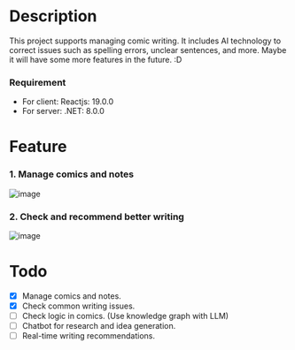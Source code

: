 # Description
This project supports managing comic writing. It includes AI technology to correct issues such as spelling errors, unclear sentences, and more. Maybe it will have some more features in the future. :D

### Requirement
- For client: Reactjs: 19.0.0
- For server: .NET: 8.0.0

# Feature
### 1. Manage comics and notes
![image](https://github.com/user-attachments/assets/0d69c54d-0775-4fc0-8688-6a66983db25a)
### 2. Check and recommend better writing
![image](https://github.com/user-attachments/assets/709cdb9f-04fb-4576-968c-5f9b3a87ec75)

# Todo
- [x] Manage comics and notes.
- [x] Check common writing issues.
- [ ] Check logic in comics. (Use knowledge graph with LLM)
- [ ] Chatbot for research and idea generation.
- [ ] Real-time writing recommendations.
